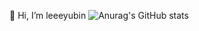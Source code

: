 👋 Hi, I’m leeeyubin
![Anurag's GitHub stats](https://github-readme-stats.vercel.app/api?username=leeeyubin&show_icons=true&theme=radical)
